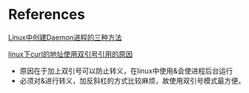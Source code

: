 

# References
[Linux中创建Daemon进程的三种方法](https://www.cnblogs.com/minico/p/7702020.html)<br/>

[linux下curl的地址使用双引号引用的原因](http://www.mamicode.com/info-detail-24779.html)<br/>
* 原因在于加上双引号可以防止转义，在linux中使用&会使进程后台运行
* 必须对&进行转义，加反斜杠的方式比较麻烦，故使用双引号模式最方便。

[]()<br/>

[]()<br/>

[]()<br/>

[]()<br/>

[]()<br/>
